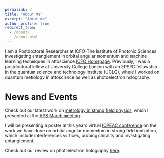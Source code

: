 ```yaml
---
permalink: /
title: "About Me"
excerpt: "About me"
author_profile: true
redirect_from:
  - /about/
  - /about.html
---
```

I am a Postdoctoral Researcher at ICFO-The Institute of Photonic Sciences investigating entanglement in orbital angular momentum and machine learning techniques in attoscience [ICFO Homepage](https://www.icfo.es/lang/about-icfo/people/people_details?people_id=1865).
Previously, I was a postdoctoral fellow at University College London with an EPSRC fellowship in the quantum science and technology institute (UCLQ), where I worked on quantum metrology in attoscience as well as photoelectron holography.






News and Events
=================

Check out our latest work on [metrology in strong field physics](https://journals.aps.org/pra/abstract/10.1103/PhysRevA.103.043519), which I presented at the [APS March meeting](https://meetings.aps.org/Meeting/MAR21/Session/F28.8).

I will be presenting a poster at this years virtual [ICPEAC conference](https://www.icpeac2021.ca/) on the work we have done on orbtial angular momentum in strong field ionization, which include interferences vortices, probing chirality and investigating entanglement.

Check out our review on photoelectron holography [here](https://iopscience.iop.org/article/10.1088/1361-6633/ab5c91).

<!---
I recently presented the [following](https://pubs.rsc.org/en/content/articlehtml/2020/fd/d0fd00105h) work on twisted electron in strong field ionization at the Faraday discussion, which was held 1-3 February.
Reviewer of the month
------------------------------
I was listed as [reviewer of the month](https://www.nature.com/commsphys/referees/outstanding-referees) for October 2020 by the journal [Communication Physics Nature](https://www.nature.com/commsphys/)

Quantum Battles in Attoscience
------------------------------
I helped organise the fully online UCL based conference quantum battles in attoscience, which was held July 1-3. Check out the [website](https://www.quantumbattles.com/)
for more details. All the talks, including the battle I was involved in, are available on the [YouTube channel](https://www.youtube.com/channel/UCBg-O7WZ8gZLBb6jTWn-McA/featured).
-->
